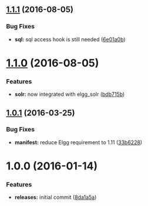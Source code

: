 <a name="1.1.1"></a>
## [1.1.1](https://github.com/hypeJunction/Elgg-access_grant/compare/1.1.0...v1.1.1) (2016-08-05)


### Bug Fixes

* **sql:** sql access hook is still needed ([6e01a0b](https://github.com/hypeJunction/Elgg-access_grant/commit/6e01a0b))



<a name="1.1.0"></a>
# [1.1.0](https://github.com/hypeJunction/Elgg-access_grant/compare/1.0.1...v1.1.0) (2016-08-05)


### Features

* **solr:** now integrated with elgg_solr ([bdb715b](https://github.com/hypeJunction/Elgg-access_grant/commit/bdb715b))



<a name="1.0.1"></a>
## [1.0.1](https://github.com/hypeJunction/Elgg-access_grant/compare/1.0.0...v1.0.1) (2016-03-25)


### Bug Fixes

* **manifest:** reduce Elgg requirement to 1.11 ([33b6228](https://github.com/hypeJunction/Elgg-access_grant/commit/33b6228))



<a name="1.0.0"></a>
# 1.0.0 (2016-01-14)


### Features

* **releases:** initial commit ([8da1a5a](https://github.com/hypeJunction/Elgg-access_grant/commit/8da1a5a))



